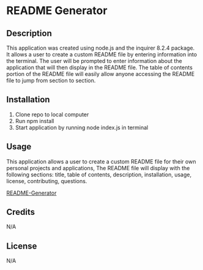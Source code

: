 # README Generator

## Description

This application was created using node.js and the inquirer 8.2.4 package. It allows a user to create a custom README file by entering information into the terminal. The user will be prompted to enter information about the application that will then display in the README file. The table of contents portion of the README file will easily allow anyone accessing the README file to jump from section to section. 

## Installation

1. Clone repo to local computer 
2. Run npm install  
3. Start application by running node index.js in terminal

## Usage

This application allows a user to create a custom README file for their own personal projects and applications, The README file will display with the following sections: title, table of contents, description, installation, usage, license, contributing, questions. 



[README-Generator](https://github.com/annaperlack/README-Generator)


## Credits

N/A

## License

N/A